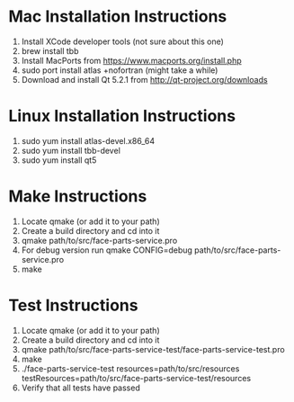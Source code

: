 # Mac Installation Instructions
1.  Install XCode developer tools (not sure about this one)
2.  brew install tbb
3.  Install MacPorts from https://www.macports.org/install.php
4.  sudo port install atlas +nofortran (might take a while)
5.  Download and install Qt 5.2.1 from http://qt-project.org/downloads

# Linux Installation Instructions
1.  sudo yum install atlas-devel.x86_64
2.  sudo yum install tbb-devel
3.  sudo yum install qt5

# Make Instructions
1.  Locate qmake (or add it to your path)
2.  Create a build directory and cd into it
3.  qmake path/to/src/face-parts-service.pro
  1. For debug version run qmake CONFIG=debug path/to/src/face-parts-service.pro
4.  make

# Test Instructions
1.  Locate qmake (or add it to your path)
2.  Create a build directory and cd into it
3.  qmake path/to/src/face-parts-service-test/face-parts-service-test.pro
4.  make
5.  ./face-parts-service-test resources=path/to/src/resources testResources=path/to/src/face-parts-service-test/resources
6.  Verify that all tests have passed

